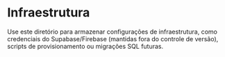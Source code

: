 # Infraestrutura

Use este diretório para armazenar configurações de infraestrutura, como credenciais do Supabase/Firebase (mantidas fora do controle de versão), scripts de provisionamento ou migrações SQL futuras.
